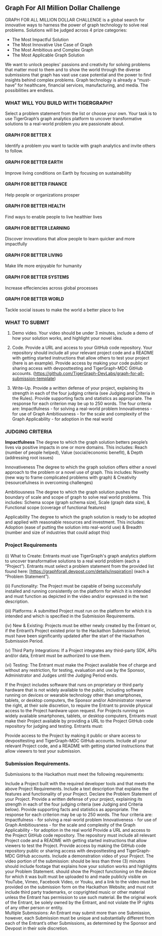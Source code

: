 ## Graph For All Million Dollar Challenge
GRAPH FOR ALL MILLION DOLLAR CHALLENGE is a global search for innovative ways to harness the power of graph technology to solve real problems. Solutions will be judged across 4 prize categories: 

- The Most Impactful Solution
- The Most Innovative Use Case of Graph
- The Most Ambitious and Complex Graph
- The Most Applicable Graph Solution

We want to unlock peoples' passions and creativity for solving problems that matter most to them and to show the world through the diverse submissions that graph has vast use case potential and the power to find insights behind complex problems. Graph technology is already a “must-have” for healthcare, financial services, manufacturing, and media. The possibilities are endless.


### WHAT WILL YOU BUILD WITH TIGERGRAPH? 
Select a problem statement from the list or choose your own. Your task is to use TigerGraph’s graph analytics platform to uncover transformative solutions to a real-world problem you are passionate about.

#### GRAPH FOR BETTER X
Identify a problem you want to tackle with graph analytics and invite others to follow.

#### GRAPH FOR BETTER EARTH
Improve living conditions on Earth by focusing on sustainability

#### GRAPH FOR BETTER FINANCE
Help people or organizations prosper

#### GRAPH FOR BETTER HEALTH
Find ways to enable people to live healthier lives

#### GRAPH FOR BETTER LEARNING
Discover innovations that allow people to learn quicker and more impactfully 

#### GRAPH FOR BETTER LIVING
Make life more enjoyable for humanity 

#### GRAPH FOR BETTER SYSTEMS
Increase effeciencies across global processes 

#### GRAPH FOR BETTER WORLD
Tackle social issues to make the world a better place to live


### WHAT TO SUBMIT
1) Demo video. Your video should be under 3 minutes, include a demo of how your solution works, and highlight your novel idea.

2) Code. Provide a URL and access to your GitHub code repository. Your repository should include all your relevant project code and a README with getting started instructions that allow others to test your project (here is an example). Provide access by making your code public or sharing access with devposttesting and TigerGraph-MDC GitHub accounts. (https://github.com/TigerGraph-DevLabs/graph-for-all-submission-template)

3) Write-Up. Provide a written defense of your project, explaining its strength in each of the four judging criteria (see Judging and Criteria in the Rules). Provide supporting facts and statistics as appropriate. The response for each criterion may be up to 250 words. The four criteria are:
Impactfulness - for solving a real-world problem
Innovativeness - for use of Graph
Ambitiousness - for the scale and complexity of the Graph
Applicability - for adoption in the real world


### JUDGING CRITERIA
<b>Impactfulness</b>
The degree to which the graph solution betters people’s lives via positive impacts in one or more domains. This includes: Reach (number of people helped), Value (social/economic benefit), & Depth (addressing root issues)

Innovativeness
The degree to which the graph solution offers either a novel approach to the problem or a novel use of graph. This includes: Novelty (new way to frame complicated problems with graph) & Creativity (resourcefulness in overcoming challenges)

Ambitiousness
The degree to which the graph solution pushes the boundary of scale and scope of graph to solve real world problems. This includes: Schema scope (graph schema size), Scale (graph data size), & Functional scope (coverage of functional features)

Applicability
The degree to which the graph solution is ready to be adopted and applied with reasonable resources and investment. This includes: Adoption (ease of putting the solution into real-world use) & Breadth (number and size of industries that could adopt this)

### Project Requirements

(i) What to Create: Entrants must use TigerGraph's graph analytics platform to uncover transformative solutions to a real world problem (each a “Project”). Entrants must select a problem statement from the provided list found here: [https://graphforall.devpost.com/details/inspiration] (each a “Problem Statement”).

(ii) Functionality: The Project must be capable of being successfully installed and running consistently on the platform for which it is intended and must function as depicted in the video and/or expressed in the text description.

(iii) Platforms: A submitted Project must run on the platform for which it is intended and which is specified in the Submission Requirements.

(iv) New & Existing: Projects must be either newly created by the Entrant or, if the Entrant’s Project existed prior to the Hackathon Submission Period, must have been significantly updated after the start of the Hackathon Submission Period.

(v) Third Party Integrations: If a Project integrates any third-party SDK, APIs and/or data, Entrant must be authorized to use them.

(vi) Testing: The Entrant must make the Project available free of charge and without any restriction, for testing, evaluation and use by the Sponsor, Administrator and Judges until the Judging Period ends.

If the Project includes software that runs on proprietary or third party hardware that is not widely available to the public, including software running on devices or wearable technology other than smartphones, tablets, or desktop computers, the Sponsor and/or Administrator reserve the right, at their sole discretion, to require the Entrant to provide physical access to the Project hardware upon request.  For Projects running on widely available smartphones, tablets, or desktop computers, Entrants must make their Project available by providing a URL to the Project GitHub code repository for judging and testing. Entrants must:

Provide access to the Project by making it public or share access to devposttesting and TigerGraph-MDC GitHub accounts.
Include all your relevant Project code, and a README with getting started instructions that allow viewers to test your submission.
 

### Submission Requirements. 
Submissions to the Hackathon must meet the following requirements:

Include a Project built with the required developer tools and that meets the above Project Requirements.
Include a text description that explains the features and functionality of your Project.
Declare the Problem Statement of your Project.
Provide a written defense of your project, explaining its strength in each of the four judging criteria (see Judging and Criteria below). Provide supporting facts and statistics as appropriate. The response for each criterion may be up to 250 words. The four criteria are:
Impactfulness - for solving a real-world problem
Innovativeness - for use of Graph
Ambitiousness - for the scale and complexity of the Graph
Applicability - for adoption in the real world
Provide a URL and access to the Project GitHub code repository. The repository must include all relevant Project code and a README with getting started instructions that allow viewers to test the Project. Provide access by making the GitHub code repository public or sharing access with devposttesting and TigerGraph-MDC GitHub accounts.
Include a demonstration video of your Project. The video portion of the submission:
should be less than three (3) minutes
should include footage that explains how your solution works and highlights your Problem Statement.
should show the Project functioning on the device for which it was built
must be uploaded to and made publicly visible on YouTube, Vimeo, Facebook Video, or Youku, and a link to the video must be provided on the submission form on the Hackathon Website; and
must not include third party trademarks, or copyrighted music or other material unless the Entrant has permission to use such material.
Be the original work of the Entrant, be solely owned by the Entrant, and not violate the IP rights of any other person or entity.    
Multiple Submissions: An Entrant may submit more than one Submission, however, each Submission must be unique and substantially different from each of the Entrant’s other Submissions, as determined by the Sponsor and Devpost in their sole discretion.